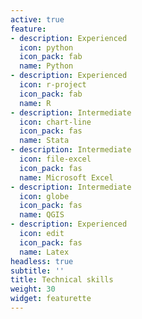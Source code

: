 ```yaml
---
active: true
feature:
- description: Experienced
  icon: python
  icon_pack: fab
  name: Python
- description: Experienced
  icon: r-project
  icon_pack: fab
  name: R
- description: Intermediate
  icon: chart-line
  icon_pack: fas
  name: Stata
- description: Intermediate
  icon: file-excel
  icon_pack: fas
  name: Microsoft Excel
- description: Intermediate
  icon: globe
  icon_pack: fas
  name: QGIS
- description: Experienced
  icon: edit
  icon_pack: fas
  name: Latex
headless: true
subtitle: ''
title: Technical skills
weight: 30
widget: featurette
---
```


